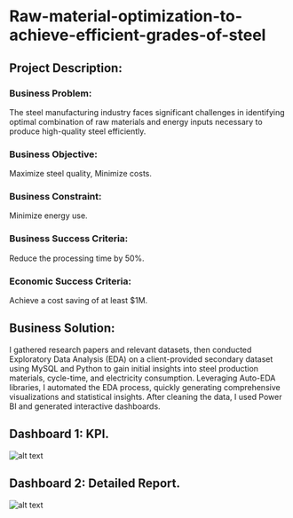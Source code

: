 # Raw-material-optimization-to-achieve-efficient-grades-of-steel
## Project Description:
### Business Problem:
The steel manufacturing industry faces significant challenges in identifying optimal combination of raw materials and energy inputs necessary to produce high-quality steel efficiently.
### Business Objective: 
Maximize steel quality, Minimize costs.
### Business Constraint: 
Minimize energy use.
### Business Success Criteria: 
Reduce the processing time by 50%.
### Economic Success Criteria: 
Achieve a cost saving of at least $1M.
## Business Solution:
I gathered research papers and relevant datasets, then conducted Exploratory Data Analysis (EDA) on a client-provided secondary dataset using MySQL and Python to gain initial insights into steel production materials, cycle-time, and electricity consumption. Leveraging Auto-EDA libraries, I automated the EDA process, quickly generating comprehensive visualizations and statistical insights. After cleaning the data, I used Power BI and generated interactive dashboards.
## Dashboard 1: KPI.
![alt text](https://github.com/Subham1702/Raw-material-optimization-to-achieve-efficient-grades-of-steel/blob/main/images/Screenshot%20(368).png?raw=true)

## Dashboard 2: Detailed Report.
![alt text](https://github.com/Subham1702/Raw-material-optimization-to-achieve-efficient-grades-of-steel/blob/main/images/Screenshot%20(367).png?raw=true)
